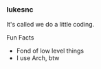 ### lukesnc

It's called we do a little coding.

Fun Facts

- Fond of low level things
- I use Arch, btw

<!---
lukesnc/lukesnc is a ✨ special ✨ repository because its `README.md` (this file) appears on your GitHub profile.
You can click the Preview link to take a look at your changes.
--->

